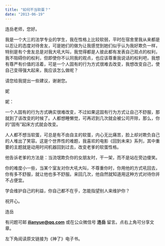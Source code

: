 ```yaml
---
title: "如何不当软蛋？"
date: "2013-06-19"
---
```


连岳老师，您好。

我是一个大三的法学专业的学生，我在性格上比较软弱，平时在宿舍里我从来都是以忍让的态度对待舍友，可是她们的做为让我感觉到她们似乎认为我好欺负一样，特别是有个舍友总是对我大吼大叫，我觉得都是人彼此都有发表自己观点的权利，我不阻碍你的权利，但即使你不认同我的观点，也应该尊重我说话的权利吧，我想有尊严有价值的活着，可是一个人固有的行为方式很难去改变，我想改变自己，使自己变得强大起来，我应该怎么做呢？

请您给我提出一些建议，谢谢您。  

妮

妮：

一个人固有的行为方式确实很难改变，不过如果这固有行为方式让自己不舒服，那就到了该改变的时候了。人都想睡懒觉，可再迟到几次就会被公司开除，那么，你的“固有”起床方式就会改变。

人人都不想当软蛋，可总是有不由自主的软蛋，内心无比痛苦，脸上却对欺负自己的人堆出了笑容。这是个世界性的难题，我喜欢的电影《回到未来》系列，其中重要的主题就是动用时间机器回到过去，改变老爹的软蛋性格。

他告诉老爹的方法是：当流氓欺负你的女朋友时，干一架，而不是站在旁边傻笑。

你的难度小一些，当某个室友对你大吼大叫，不尊重你时，你用他的方式吼回去，你有多不舒服，就让他也多不舒服。来回几次，他自然就知道用这种方式对待你并不占便宜。

学会维护自己的利益，你自己都不在乎，怎能指望别人来维护你？

祝开心。

连岳

有问题可邮 **ilianyue@qq.com** 或在公众微信号 **连岳** 留言。点右上角可分享文章。

左下角阅读原文链接为《神了》电子书。
